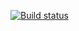 [![Build status](https://ci.appveyor.com/api/projects/status/cdmgisjwccy47j1g?svg=true)](https://ci.appveyor.com/project/ns-morozova/set)